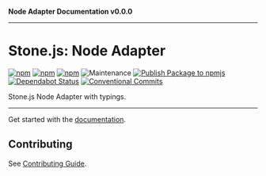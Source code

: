 **Node Adapter Documentation v0.0.0**

***

# Stone.js: Node Adapter

[![npm](https://img.shields.io/npm/l/@stone-js/node-adapter)](https://opensource.org/licenses/Apache-2.0)
[![npm](https://img.shields.io/npm/v/@stone-js/node-adapter)](https://www.npmjs.com/package/@stone-js/node-adapter)
[![npm](https://img.shields.io/npm/dm/@stone-js/node-adapter)](https://www.npmjs.com/package/@stone-js/node-adapter)
![Maintenance](https://img.shields.io/maintenance/yes/2024)
[![Publish Package to npmjs](https://github.com/stonemjs/node-adapter/actions/workflows/release.yml/badge.svg)](https://github.com/stonemjs/node-adapter/actions/workflows/release.yml)
[![Dependabot Status](https://api.dependabot.com/badges/status?host=github&repo=stonemjs/node-adapter)](https://dependabot.com)
[![Conventional Commits](https://img.shields.io/badge/Conventional%20Commits-1.0.0-yellow.svg)](https://conventionalcommits.org)

Stone.js Node Adapter with typings.

---

Get started with the [documentation](https://stonejs.com/docs/http/node-adapter).

## Contributing

See [Contributing Guide](https://github.com/stonemjs/node-adapter/blob/main/CONTRIBUTING.md).
